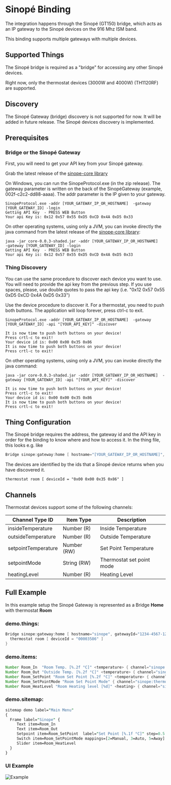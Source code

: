 # Sinopé Binding

The integration happens through the Sinopé (GT150) bridge, which acts as an IP gateway to the Sinopé devices on the 916 Mhz ISM band.

This binding supports multiple gateways with multiple devices.

## Supported Things

The Sinopé bridge is required as a "bridge" for accessing any other Sinopé devices.

Right now, only the thermostat devices (3000W and 4000W) (TH1120RF) are supported.

## Discovery

The Sinopé Gateway (bridge) discovery is not supported for now.
It will be added in future release.
The Sinopé devices discovery is implemented.

## Prerequisites

### Bridge or the Sinopé Gateway

First, you will need to get your API key from your Sinopé gateway.

Grab the latest release of the [sinope-core library](<https://github.com/chaton78/sinope-core/releases>)

On Windows, you can run the SinopeProtocol.exe (in the zip release).
The gateway parameter is written on the back of the SinopéGateway (example, 002f-c2c2-dd88-aaaa).
The addr parameter is the IP given to your gateway.

```shell
SinopeProtocol.exe -addr [YOUR_GATEWAY_IP_OR_HOSTNAME]  -gateway [YOUR_GATEWAY_ID] -login
Getting API Key  - PRESS WEB Button
Your api Key is: 0x12 0x57 0x55 0xD5 0xCD 0x4A 0xD5 0x33
```

On other operating systems, using only a JVM, you can invoke directly the java command from the latest release of the [sinope-core library](<https://github.com/chaton78/sinope-core/releases>):

```shell
java -jar core-0.0.3-shaded.jar -addr [YOUR_GATEWAY_IP_OR_HOSTNAME]   -gateway [YOUR_GATEWAY_ID] -login
Getting API Key  - PRESS WEB Button
Your api Key is: 0x12 0x57 0x55 0xD5 0xCD 0x4A 0xD5 0x33
```

### Thing Discovery

You can use the same procedure to discover each device you want to use.
You will need to provide the api key from the previous step.
If you use spaces, please, use double quotes to pass the api key (i.e. "0x12 0x57 0x55 0xD5 0xCD 0x4A 0xD5 0x33")

Use the device procedure to discover it.
For a thermostat, you need to push both buttons.
The application will loop forever, press ctrl-c to exit.

```shell
SinopeProtocol.exe -addr [YOUR_GATEWAY_IP_OR_HOSTNAME]  -gateway [YOUR_GATEWAY_ID] -api "[YOUR_API_KEY]" -discover

It is now time to push both buttons on your device!
Press crtl-c to exit!
Your device id is: 0x00 0x00 0x35 0x86
It is now time to push both buttons on your device!
Press crtl-c to exit!
```

On other operating systems, using only a JVM, you can invoke directly the java command:

```shell
java -jar core-0.0.3-shaded.jar -addr [YOUR_GATEWAY_IP_OR_HOSTNAME]  -gateway [YOUR_GATEWAY_ID] -api "[YOUR_API_KEY]" -discover

It is now time to push both buttons on your device!
Press crtl-c to exit!
Your device id is: 0x00 0x00 0x35 0x86
It is now time to push both buttons on your device!
Press crtl-c to exit!
```

## Thing Configuration

The Sinopé bridge requires the address, the gateway id and the API key in order for the binding to know where and how to access it.
In the thing file, this looks e.g. like

```java
Bridge sinope:gateway:home [ hostname="[YOUR_GATEWAY_IP_OR_HOSTNAME]", gatewayId="[YOUR_GATEWAY_ID]", apiKey="0x1F 0x5D 0xC8 0xD5 0xCD 0x3A 0xD7 0x23"]
```

The devices are identified by the ids that a Sinopé device returns when you have discovered it.

```shell
thermostat room [ deviceId = "0x00 0x00 0x35 0x86" ]
```

## Channels

Thermostat devices support some of the following channels:

|   Channel Type ID   |  Item Type  |        Description        |
|---------------------|-------------|---------------------------|
| insideTemperature   | Number (R)  | Inside Temperature        |
| outsideTemperature  | Number (R)  | Outside Temperature       |
| setpointTemperature | Number (RW) | Set Point Temperature     |
| setpointMode        | String (RW) | Thermostat set point mode |
| heatingLevel        | Number (R)  | Heating Level             |

## Full Example

In this example setup the Sinopé Gateway is represented as a Bridge **Home** with thermostat **Room**

### demo.things:

```java
Bridge sinope:gateway:home [ hostname="sinope", gatewayId="1234-4567-1234-1234", apiKey="0x12 0x34 0x56 0x78 0x9A 0xBC 0xDE 0xF0"] {
  thermostat room [ deviceId = "00003586" ]
}
```

### demo.items:

```java
Number Room_In  "Room Temp. [%.2f °C]" <temperature> { channel="sinope:thermostat:home:room:insideTemperature" }
Number Room_Out "Outside Temp. [%.2f °C]" <temperature> { channel="sinope:thermostat:home:room:outsideTemperature" }
Number Room_SetPoint "Room Set Point [%.2f °C]" <temperature> { channel="sinope:thermostat:home:room:setpointTemperature" }
Number Room_SetPointMode "Room Set Point Mode" { channel="sinope:thermostat:home:room:setpointMode" }
Number Room_HeatLevel "Room Heating level [%d]" <heating> { channel="sinope:thermostat:home:room:heatingLevel" }
```

### demo.sitemap:

```perl
sitemap demo label="Main Menu"
{ 
  Frame label="Sinope" {
     Text item=Room_In   
     Text item=Room_Out
     Setpoint item=Room_SetPoint  label="Set Point [%.1f °C]" step=0.5 minValue=5 maxValue=35
     Switch item=Room_SetPointMode mappings=[2=Manual, 3=Auto, 5=Away]
     Slider item=Room_HeatLevel
  }
}
```

### UI Example

![Example](doc/openhab.png)
